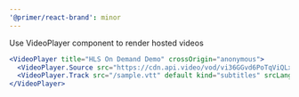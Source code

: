 ```yaml
---
'@primer/react-brand': minor
---
```


Use VideoPlayer component to render hosted videos

```jsx
<VideoPlayer title="HLS On Demand Demo" crossOrigin="anonymous">
  <VideoPlayer.Source src="https://cdn.api.video/vod/vi36GGvd6PoTqViQLxBWwHjJ/mp4/1080/source.mp4" />
  <VideoPlayer.Track src="/sample.vtt" default kind="subtitles" srcLang="en" label="English" />
</VideoPlayer>
```
